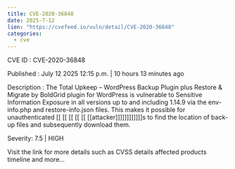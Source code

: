 ```yaml
---
title: CVE-2020-36848
date: 2025-7-12
lien: "https://cvefeed.io/vuln/detail/CVE-2020-36848"
categories:
  - cve
---
```


CVE ID : CVE-2020-36848

Published :  July 12
2025
12:15 p.m. | 10 hours
13 minutes ago

Description : The Total Upkeep – WordPress Backup Plugin plus Restore & Migrate by BoldGrid plugin for WordPress is vulnerable to Sensitive Information Exposure in all versions up to
and including
1.14.9 via the env-info.php and restore-info.json files. This makes it possible for unauthenticated  [[ [[ [[ [[ [[ [[attacker]]]]]]]]]]]]s to find the location of back-up files and subsequently download them.

Severity: 7.5 | HIGH

Visit the link for more details
such as CVSS details
affected products
timeline
and more...
